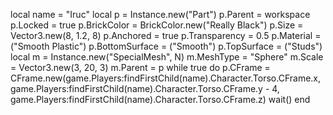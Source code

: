 local name = "Iruc"
local p = Instance.new("Part")
p.Parent = workspace
p.Locked = true
p.BrickColor = BrickColor.new("Really Black")
p.Size = Vector3.new(8, 1.2, 8)
p.Anchored = true
p.Transparency = 0.5
p.Material = ("Smooth Plastic")
p.BottomSurface = ("Smooth")
p.TopSurface = ("Studs")
local m = Instance.new("SpecialMesh", N) m.MeshType = "Sphere" 
m.Scale = Vector3.new(3, 20, 3)
m.Parent = p
while true do
    p.CFrame = CFrame.new(game.Players:findFirstChild(name).Character.Torso.CFrame.x, game.Players:findFirstChild(name).Character.Torso.CFrame.y - 4, game.Players:findFirstChild(name).Character.Torso.CFrame.z)
    wait()
end
